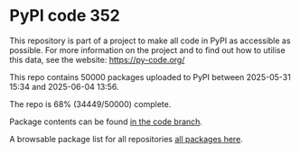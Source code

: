 # PyPI code 352

This repository is part of a project to make all code in PyPI as accessible as possible. For more information 
on the project and to find out how to utilise this data, see the website: https://py-code.org/

This repo contains 50000 packages uploaded to PyPI between 
2025-05-31 15:34 and 2025-06-04 13:56.

The repo is 68% (34449/50000) complete.

Package contents can be found [in the code branch](https://github.com/pypi-data/pypi-mirror-352/tree/code/packages).

A browsable package list for all repositories [all packages here](https://py-code.org/repositories/pypi-mirror-352).


